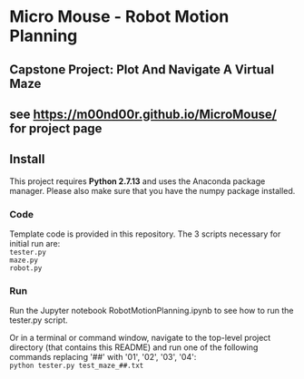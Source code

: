 

# Micro Mouse - Robot Motion Planning
## Capstone Project: Plot And Navigate A Virtual Maze
## see https://m00nd00r.github.io/MicroMouse/ for project page


## Install

This project requires **Python 2.7.13** and uses the Anaconda package manager.
Please also make sure that you have the numpy package installed.

### Code

Template code is provided in this repository. The 3 scripts necessary for initial run are:  
    `tester.py`  
    `maze.py`  
    `robot.py`  

### Run

Run the Jupyter notebook RobotMotionPlanning.ipynb to see how to run the tester.py script.

Or in a terminal or command window, navigate to the top-level project directory (that contains this README) and run one of the following commands replacing '##' with '01', '02', '03', '04':  
    `python tester.py test_maze_##.txt`


```python

```
